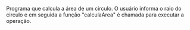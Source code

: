 Programa que calcula a área de um circulo.
O usuário informa o raio do circulo e em seguida a função "calculaArea" é chamada para executar a operação.
